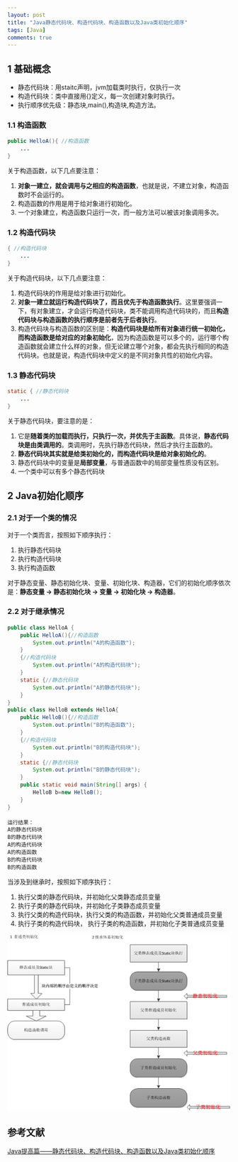 ```yaml
---
layout: post
title: "Java静态代码块、构造代码块、构造函数以及Java类初始化顺序"
tags: [Java]
comments: true
--- 
```


## 1 基础概念
- 静态代码块：用staitc声明，jvm加载类时执行，仅执行一次
- 构造代码块：类中直接用{}定义，每一次创建对象时执行。
- 执行顺序优先级：静态块,main(),构造块,构造方法。

### 1.1 构造函数

```java
public HelloA(){ //构造函数
    ...
}
```

关于构造函数，以下几点要注意：
1. **对象一建立，就会调用与之相应的构造函数**，也就是说，不建立对象，构造函数时不会运行的。
2. 构造函数的作用是用于给对象进行初始化。
3. 一个对象建立，构造函数只运行一次，而一般方法可以被该对象调用多次。

### 1.2 构造代码块

```java
{ //构造代码块    
    ...
}
```
关于构造代码块，以下几点要注意：
1. 构造代码块的作用是给对象进行初始化。
2. **对象一建立就运行构造代码块了，而且优先于构造函数执行**。这里要强调一下，有对象建立，才会运行构造代码块，类不能调用构造代码块的，而且**构造代码块与构造函数的执行顺序是前者先于后者执行**。
3. 构造代码块与构造函数的区别是：**构造代码块是给所有对象进行统一初始化，而构造函数是给对应的对象初始化**，因为构造函数是可以多个的，运行哪个构造函数就会建立什么样的对象，但无论建立哪个对象，都会先执行相同的构造代码块。也就是说，构造代码块中定义的是不同对象共性的初始化内容。

### 1.3 静态代码块

```java
static { //静态代码块    
    ...
}
```

关于静态代码块，要注意的是：
1. 它是**随着类的加载而执行，只执行一次，并优先于主函数**。具体说，**静态代码块是由类调用的**。类调用时，先执行静态代码块，然后才执行主函数的。
2. **静态代码块其实就是给类初始化的，而构造代码块是给对象初始化的**。
3. 静态代码块中的变量是**局部变量**，与普通函数中的局部变量性质没有区别。
4. 一个类中可以有多个静态代码块

## 2 Java初始化顺序
### 2.1 对于一个类的情况
对于一个类而言，按照如下顺序执行：
1. 执行静态代码块
2. 执行构造代码块
3. 执行构造函数

对于静态变量、静态初始化块、变量、初始化块、构造器，它们的初始化顺序依次是：**静态变量 → 静态初始化块 → 变量 → 初始化块 → 构造器**。

### 2.2 对于继承情况

```java
public class HelloA {
    public HelloA(){//构造函数
        System.out.println("A的构造函数");    
    }
    {//构造代码块
        System.out.println("A的构造代码块");    
    }
    static {//静态代码块
        System.out.println("A的静态代码块");        
    }
}
public class HelloB extends HelloA{
    public HelloB(){//构造函数
        System.out.println("B的构造函数");    
    }
    {//构造代码块
        System.out.println("B的构造代码块");    
    }
    static {//静态代码块
        System.out.println("B的静态代码块");        
    }
    public static void main(String[] args) {
        HelloB b=new HelloB();        
    }
}

运行结果：
A的静态代码块
B的静态代码块
A的构造代码块
A的构造函数
B的构造代码块
B的构造函数
```

当涉及到继承时，按照如下顺序执行：
1. 执行父类的静态代码块，并初始化父类静态成员变量
2. 执行子类的静态代码块，并初始化子类静态成员变量
3. 执行父类的构造代码块，执行父类的构造函数，并初始化父类普通成员变量
4. 执行子类的构造代码块， 执行子类的构造函数，并初始化子类普通成员变量

![java初始化顺序](https://raw.githubusercontent.com/Andr-Robot/iMarkdownPhotos/master/Res/java%E5%88%9D%E5%A7%8B%E5%8C%96%E9%A1%BA%E5%BA%8F.png)    

## 参考文献
[Java提高篇——静态代码块、构造代码块、构造函数以及Java类初始化顺序](https://www.cnblogs.com/Qian123/p/5713440.html#_label1)   